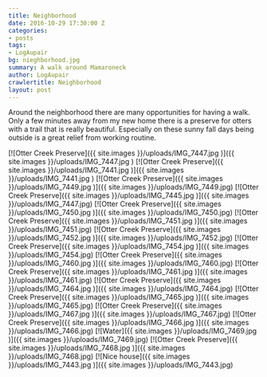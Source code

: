 ```yaml
---
title: Neighborhood
date: 2016-10-29 17:30:00 Z
categories:
- posts
tags:
- LogAupair
bg: nieghborhood.jpg
summary: A walk around Mamaroneck
author: LogAupair
crawlertitle: Neighborhood
layout: post
---
```


Around the neighborhood there are many opportunities for having a walk. Only a few minutes away from my new home there is a preserve for otters with a trail that is really beautiful. Especially on these sunny fall days being outside is a great relief from working routine.

[![Otter Creek Preserve]({{ site.images }}/uploads/IMG_7447.jpg
)]({{ site.images }}/uploads/IMG_7447.jpg
)
[![Otter Creek Preserve]({{ site.images }}/uploads/IMG_7441.jpg
)]({{ site.images }}/uploads/IMG_7441.jpg
)
[![Otter Creek Preserve]({{ site.images }}/uploads/IMG_7449.jpg
)]({{ site.images }}/uploads/IMG_7449.jpg)
[![Otter Creek Preserve]({{ site.images }}/uploads/IMG_7445.jpg
)]({{ site.images }}/uploads/IMG_7447.jpg)
[![Otter Creek Preserve]({{ site.images }}/uploads/IMG_7450.jpg
)]({{ site.images }}/uploads/IMG_7450.jpg)
[![Otter Creek Preserve]({{ site.images }}/uploads/IMG_7451.jpg
)]({{ site.images }}/uploads/IMG_7451.jpg)
[![Otter Creek Preserve]({{ site.images }}/uploads/IMG_7452.jpg
)]({{ site.images }}/uploads/IMG_7452.jpg)
[![Otter Creek Preserve]({{ site.images }}/uploads/IMG_7454.jpg
)]({{ site.images }}/uploads/IMG_7454.jpg)
[![Otter Creek Preserve]({{ site.images }}/uploads/IMG_7460.jpg
)]({{ site.images }}/uploads/IMG_7460.jpg)
[![Otter Creek Preserve]({{ site.images }}/uploads/IMG_7461.jpg
)]({{ site.images }}/uploads/IMG_7461.jpg)
[![Otter Creek Preserve]({{ site.images }}/uploads/IMG_7464.jpg
)]({{ site.images }}/uploads/IMG_7464.jpg)
[![Otter Creek Preserve]({{ site.images }}/uploads/IMG_7465.jpg
)]({{ site.images }}/uploads/IMG_7465.jpg)
[![Otter Creek Preserve]({{ site.images }}/uploads/IMG_7467.jpg
)]({{ site.images }}/uploads/IMG_7467.jpg)
[![Otter Creek Preserve]({{ site.images }}/uploads/IMG_7466.jpg
)]({{ site.images }}/uploads/IMG_7466.jpg)
[![Water]({{ site.images }}/uploads/IMG_7469.jpg
)]({{ site.images }}/uploads/IMG_7469.jpg)
[![Otter Creek Preserve]({{ site.images }}/uploads/IMG_7468.jpg
)]({{ site.images }}/uploads/IMG_7468.jpg)
[![Nice house]({{ site.images }}/uploads/IMG_7443.jpg
)]({{ site.images }}/uploads/IMG_7443.jpg)